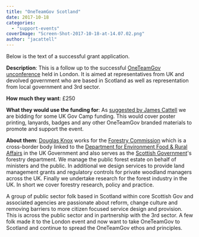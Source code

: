 ```yaml
---
title: "OneTeamGov Scotland"
date: 2017-10-18
categories: 
  - "support-events"
coverImage: "Screen-Shot-2017-10-18-at-14.07.02.png"
author: "jacattell"
---
```


Below is the text of a successful grant application.

**Description**: This is a follow up to the successful [OneTeamGov unconference](https://medium.com/@kcollingwood/what-is-one-team-government-962089d6375f) held in London. It is aimed at representatives from UK and devolved government who are based in Scotland as well as representation from local government and 3rd sector.

**How much they want**: £250

**What they would use the funding for**: As [suggested by James Cattell](https://twitter.com/jacattell/status/916236898653360128) we are bidding for some UK Gov Camp funding. This would cover poster printing, lanyards, badges and any other OneTeamGov branded materials to promote and support the event.

**About them**: [Douglas Knox](https://twitter.com/DouglasKnox) works for the [Forestry Commission](https://www.forestry.gov.uk) which is a cross-border body linked to the [Department for Environment Food & Rural Affairs](https://www.gov.uk/government/organisations/department-for-environment-food-rural-affairs) in the UK Government and also serves as the [Scottish Government](http://www.gov.scot)'s forestry department. We manage the public forest estate on behalf of ministers and the public. In additional we design services to provide land management grants and regulatory controls for private woodland managers across the UK. Finally we undertake research for the forest industry in the UK. In short we cover forestry research, policy and practice.

A group of public sector folk based in Scotland within core Scottish Gov and associated agencies are passionate about reform, change culture and removing barriers to more citizen focused service design and provision. This is across the public sector and in partnership with the 3rd sector. A few folk made it to the London event and now want to take OneTeamGov to Scotland and continue to spread the OneTeamGov ethos and principles.
